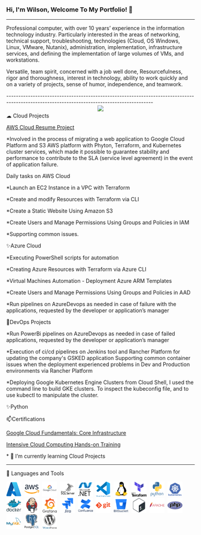 
### Hi, I'm Wilson, Welcome To My Portfolio!  👋
-----------------------------------------------------------------------------------------
<p>Professional computer, with over 10 years’ experience in the information technology industry. Particularly interested in the areas of networking, technical support, troubleshooting, technologies (Cloud,  OS Windows, Linux, VMware, Nutanix), administration, implementation, infrastructure services, and defining the implementation of large volumes of VMs, and workstations.</p>
<p>Versatile, team spirit, concerned with a job well done, Resourcefulness, rigor and thoroughness, interest in technology, ability to work quickly and on a variety of projects, sense of humor, independence, and teamwork.</p>
<p></p>
-------------------------------------------------------------------------------------------------------------------------------------------
<div id="header" align="center">
  <img src="https://media.giphy.com/media/M9gbBd9nbDrOTu1Mqx/giphy.gif" width="100"/>
</div>
☁ Cloud Projects
<p class=""> <a href="https://github.com/beluwi23/mywebsite">AWS Cloud Resume Project</a></p>
<p>*Involved in the process of migrating a web application to Google Cloud Platform and S3 AWS platform with Phyton, Terraform, and Kubernetes cluster services, which made it possible to guarantee stability and performance to contribute to the SLA (service level agreement) in the event of application failure.</p>
<p>Daily tasks on AWS Cloud</> 
<p>*Launch an EC2 Instance in a VPC with Terraform</p>
<p>*Create and modify Resources with Terraform via CLI</p>
<p>*Create a Static Website Using Amazon S3</p> 
<p>*Create Users and Manage Permissions Using Groups and Policies in IAM</p>
<p>*Supporting common issues.</p>



<p>✨Azure Cloud</> 
<p>*Executing PowerShell scripts for automation </p> 
<p>*Creating Azure Resources with Terraform via Azure CLI </p>
<p>*Virtual Machines Automation - Deployment Azure ARM Templates </p>
<p>*Create Users and Manage Permissions Using Groups and Policies in AAD</p>
<p> *Run pipelines on AzureDevops as needed in case of failure with the applications, requested by the developer or application’s manager</p>

<p>👯DevOps Projects</p>


<p>*Run PowerBi pipelines on AzureDevops as needed in case of failed applications, requested by the developer or application’s manager </p>
<p> *Execution of ci/cd pipelines on Jenkins tool and Rancher Platform for updating the company's GSKED application
Supporting common container issues when the deployment experienced problems in Dev and Production environments via Rancher Platform</p>
<p>*Deploying Google Kubernetes Engine Clusters from Cloud Shell, I used the command line to build GKE clusters. To inspect the kubeconfig file, and to use kubectl to manipulate the cluster. </p>
<p>✨Python </p>
<p>📫Certifications </p>

<p class=""> <a href="https://www.coursera.org/account/accomplishments/verify/9MYBZYQBAMJ6?utm_source=ln&utm_medium=certificate&utm_content=cert_image&utm_campaign=pdf_header_button&utm_product=course">Google Cloud Fundamentals: Core Infrastructure</a></p>
<p class=""> <a href="https://app.thecloudbootcamp.com/certificates/qoendop3kk">Intensive Cloud Computing Hands-on Training</a></p>

<p>* 🌱 I’m currently learning Cloud Projects </p>

<!--
**beluwi23/beluwi23** is a ✨ _special_ ✨ repository because its `README.md` (this file) appears on your GitHub profile.

Here are some ideas to get you started:

- 🔭 I’m currently working on ...
- 🌱 I’m currently learning ...
- 👯 I’m looking to collaborate on ...
- 🤔 I’m looking for help with ...
- 💬 Ask me about ...
- 📫 How to reach me: ...
- 😄 Pronouns: ...
- ⚡ Fun fact: ...
-->
-----------------------------------------------------------------------------------------
👋 Languages and Tools

<img src="https://github.com/devicons/devicon/blob/master/icons/azure/azure-original.svg" title="Java" alt="Java" width="40" height="40"/>&nbsp;
<img src="https://github.com/devicons/devicon/blob/master/icons/amazonwebservices/amazonwebservices-original-wordmark.svg" title="Java" alt="Java" width="40" height="40"/>&nbsp;
<img src="https://github.com/devicons/devicon/blob/master/icons/googlecloud/googlecloud-original-wordmark.svg" title="Java" alt="Java" width="40" height="40"/>&nbsp;
<img src="https://github.com/devicons/devicon/blob/master/icons/microsoftsqlserver/microsoftsqlserver-plain-wordmark.svg" title="Java" alt="Java" width="40" height="40"/>&nbsp;
<img src="https://github.com/devicons/devicon/blob/master/icons/dot-net/dot-net-original-wordmark.svg" title="Java" alt="Java" width="40" height="40"/>&nbsp;
<img src="https://github.com/devicons/devicon/blob/master/icons/vscode/vscode-original-wordmark.svg" title="Java" alt="Java" width="40" height="40"/>&nbsp;
<img src="https://github.com/devicons/devicon/blob/master/icons/linux/linux-original.svg" title="Java" alt="Java" width="40" height="40"/>&nbsp;
<img src="https://github.com/devicons/devicon/blob/master/icons/terraform/terraform-original-wordmark.svg" title="Java" alt="Java" width="40" height="40"/>&nbsp;
<img src="https://github.com/devicons/devicon/blob/master/icons/python/python-original-wordmark.svg" title="Java" alt="Java" width="40" height="40"/>&nbsp;
<img src="https://github.com/devicons/devicon/blob/master/icons/kubernetes/kubernetes-plain-wordmark.svg" title="Java" alt="Java" width="40" height="40"/>&nbsp;
<img src="https://github.com/devicons/devicon/blob/master/icons/docker/docker-original-wordmark.svg" title="Java" alt="Java" width="40" height="40"/>&nbsp;
<img src="https://github.com/devicons/devicon/blob/master/icons/jenkins/jenkins-original.svg" title="Java" alt="Java" width="40" height="40"/>&nbsp;
<img src="https://github.com/devicons/devicon/blob/master/icons/grafana/grafana-original-wordmark.svg" title="Java" alt="Java" width="40" height="40"/>&nbsp;
<img src="https://github.com/devicons/devicon/blob/master/icons/jira/jira-original-wordmark.svg" title="Java" alt="Java" width="40" height="40"/>&nbsp;
<img src="https://github.com/devicons/devicon/blob/master/icons/confluence/confluence-original-wordmark.svg" title="Java" alt="Java" width="40" height="40"/>&nbsp;
<img src="https://github.com/devicons/devicon/blob/master/icons/git/git-plain-wordmark.svg" title="Java" alt="Java" width="40" height="40"/>&nbsp;
<img src="https://github.com/devicons/devicon/blob/master/icons/bitbucket/bitbucket-original-wordmark.svg" title="Java" alt="Java" width="40" height="40"/>&nbsp;
<img src="https://github.com/devicons/devicon/blob/master/icons/bash/bash-original.svg" title="Java" alt="Java" width="40" height="40"/>&nbsp;
<img src="https://github.com/devicons/devicon/blob/master/icons/apache/apache-original-wordmark.svg" title="Java" alt="Java" width="40" height="40"/>&nbsp;
<img src="https://github.com/devicons/devicon/blob/master/icons/php/php-original.svg" title="Java" alt="Java" width="40" height="40"/>&nbsp;
<img src="https://github.com/devicons/devicon/blob/master/icons/mysql/mysql-original-wordmark.svg" title="Java" alt="Java" width="40" height="40"/>&nbsp;
<img src="https://github.com/devicons/devicon/blob/master/icons/postgresql/postgresql-original-wordmark.svg" title="Java" alt="Java" width="40" height="40"/>&nbsp;
<img src="https://github.com/devicons/devicon/blob/master/icons/wordpress/wordpress-original.svg" title="Java" alt="Java" width="40" height="40"/>&nbsp;
